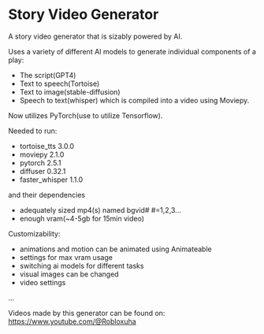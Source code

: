 # Story Video Generator
A story video generator that is sizably powered by AI.

Uses a variety of different AI models to generate individual components of a play:
- The script(GPT4)
- Text to speech(Tortoise)
- Text to image(stable-diffusion)
- Speech to text(whisper)
which is compiled into a video using Moviepy.

Now utilizes PyTorch(use to utilize Tensorflow). 

Needed to run:
- tortoise_tts 3.0.0
- moviepy 2.1.0
- pytorch 2.5.1
- diffuser 0.32.1
- faster_whisper 1.1.0

and their dependencies
- adequately sized mp4(s) named bgvid# #=1,2,3...
- enough vram(~4-5gb for 15min video)

Customizability:
- animations and motion can be animated using Animateable
- settings for max vram usage
- switching ai models for different tasks
- visual images can be changed
- video settings

...



Videos made by this generator can be found on:
https://www.youtube.com/@Robloxuha
